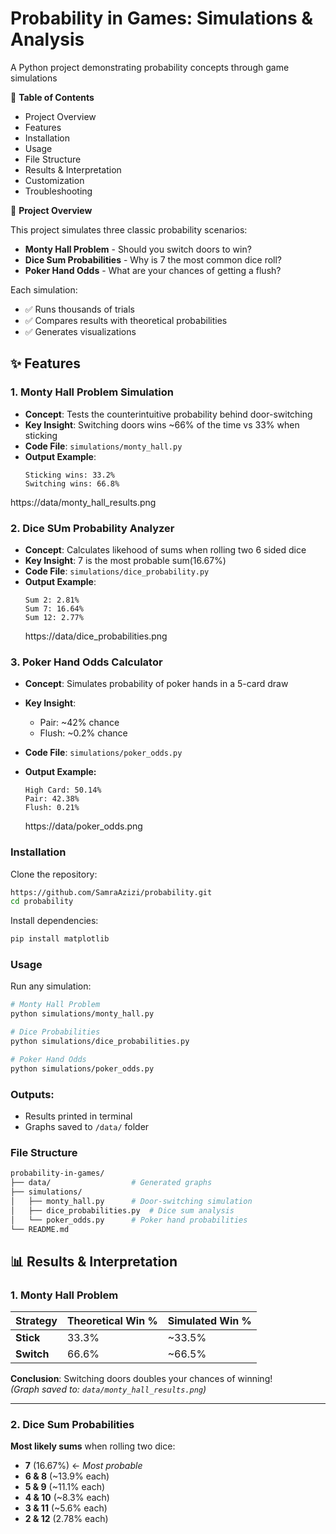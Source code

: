 # Probability in Games: Simulations & Analysis

A Python project demonstrating probability concepts through game simulations

📌 **Table of Contents**

- Project Overview
- Features
- Installation
- Usage
- File Structure
- Results & Interpretation
- Customization
- Troubleshooting

🎯 **Project Overview**

This project simulates three classic probability scenarios:

- **Monty Hall Problem** - Should you switch doors to win?
- **Dice Sum Probabilities** - Why is 7 the most common dice roll?
- **Poker Hand Odds** - What are your chances of getting a flush?

Each simulation:
- ✅ Runs thousands of trials
- ✅ Compares results with theoretical probabilities
- ✅ Generates visualizations
## ✨ Features

### 1. Monty Hall Problem Simulation
- **Concept**: Tests the counterintuitive probability behind door-switching
- **Key Insight**: Switching doors wins ~66% of the time vs 33% when sticking
- **Code File**: `simulations/monty_hall.py`
- **Output Example**:
  ```text
  Sticking wins: 33.2%
  Switching wins: 66.8%
  ```
https://data/monty_hall_results.png

  ### 2. Dice SUm Probability Analyzer
  - **Concept**: Calculates likehood of sums when rolling two 6 sided dice
  - **Key Insight**: 7 is the most probable sum(16.67%)
  - **Code File**: `simulations/dice_probability.py`
  - **Output Example**:
    ```text
    Sum 2: 2.81%
    Sum 7: 16.64%
    Sum 12: 2.77% 
    ```
    https://data/dice_probabilities.png

### 3. Poker Hand Odds Calculator
- **Concept**: Simulates probability of poker hands in a 5-card draw
- **Key Insight**:
    - Pair: ~42% chance
    - Flush: ~0.2% chance

- **Code File**: `simulations/poker_odds.py`
- **Output Example:**
    ```text
    High Card: 50.14%
    Pair: 42.38%
    Flush: 0.21%
    ```

    https://data/poker_odds.png



### Installation
Clone the repository:

```bash
https://github.com/SamraAzizi/probability.git
cd probability
```

Install dependencies:

```bash
pip install matplotlib
```

### Usage
Run any simulation:

```bash
# Monty Hall Problem
python simulations/monty_hall.py

# Dice Probabilities
python simulations/dice_probabilities.py

# Poker Hand Odds
python simulations/poker_odds.py
```

### Outputs:
- Results printed in terminal
- Graphs saved to `/data/` folder

### File Structure
```bash
probability-in-games/
├── data/                  # Generated graphs
├── simulations/
│   ├── monty_hall.py      # Door-switching simulation
│   ├── dice_probabilities.py  # Dice sum analysis
│   └── poker_odds.py      # Poker hand probabilities
└── README.md

```

## 📊 Results & Interpretation

### 1. Monty Hall Problem
| Strategy  | Theoretical Win % | Simulated Win % |
|-----------|------------------|-----------------|
| **Stick** | 33.3%            | ~33.5%          |
| **Switch**| 66.6%            | ~66.5%          |

**Conclusion**: Switching doors doubles your chances of winning!  
*(Graph saved to: `data/monty_hall_results.png`)*

---

### 2. Dice Sum Probabilities  
**Most likely sums** when rolling two dice:  
- **7** (16.67%) ← *Most probable*  
- **6 & 8** (~13.9% each)  
- **5 & 9** (~11.1% each)  
- **4 & 10** (~8.3% each)  
- **3 & 11** (~5.6% each)  
- **2 & 12** (2.78% each) 